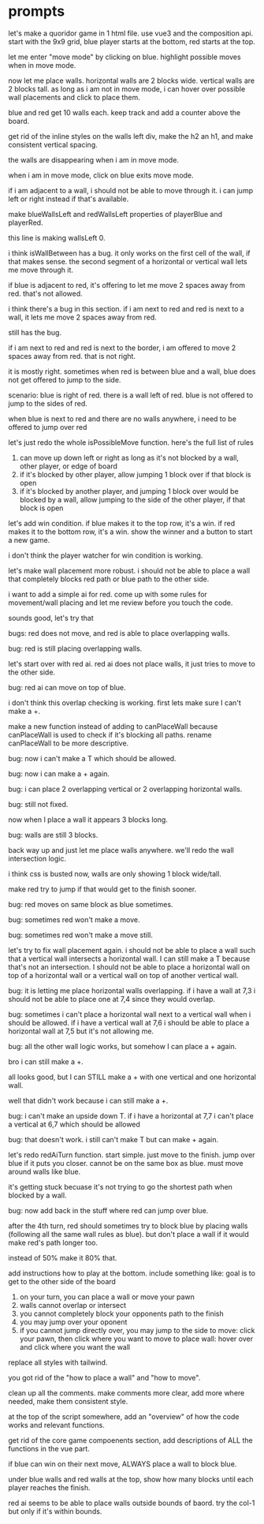 # prompts

let's make a quoridor game in 1 html file. use vue3 and the composition api. start with the 9x9 grid, blue player starts at the bottom, red starts at the top.

let me enter "move mode" by clicking on blue. highlight possible moves when in move mode.

now let me place walls. horizontal walls are 2 blocks wide. vertical walls are 2 blocks tall. as long as i am not in move mode, i can hover over possible wall placements and click to place them.

blue and red get 10 walls each. keep track and add a counter above the board.

get rid of the inline styles on the walls left div, make the h2 an h1, and make consistent vertical spacing.

the walls are disappearing when i am in move mode.

when i am in move mode, click on blue exits move mode.

if i am adjacent to a wall, i should not be able to move through it. i can jump left or right instead if that's available.

make blueWallsLeft and redWallsLeft properties of playerBlue and playerRed.

this line is making wallsLeft 0.

i think isWallBetween has a bug. it only works on the first cell of the wall, if that makes sense. the second segment of a horizontal or vertical wall lets me move through it.

if blue is adjacent to red, it's offering to let me move 2 spaces away from red. that's not allowed.

i think there's a bug in this section. if i am next to red and red is next to a wall, it lets me move 2 spaces away from red.

still has the bug.

if i am next to red and red is next to the border, i am offered to move 2 spaces away from red. that is not right.

it is mostly right. sometimes when red is between blue and a wall, blue does not get offered to jump to the side.

scenario: blue is right of red. there is a wall left of red. blue is not offered to jump to the sides of red.

when blue is next to red and there are no walls anywhere, i need to be offered to jump over red

let's just redo the whole isPossibleMove function. here's the full list of rules
1. can move up down left or right as long as it's not blocked by a wall, other player, or edge of board
2. if it's blocked by other player, allow jumping 1 block over if that block is open
3. if it's blocked by another player, and jumping 1 block over would be blocked by a wall, allow jumping to the side of the other player, if that block is open

let's add win condition. if blue makes it to the top row, it's a win. if red makes it to the bottom row, it's a win. show the winner and a button to start a new game.

i don't think the player watcher for win condition is working.

let's make wall placement more robust. i should not be able to place a wall that completely blocks red path or blue path to the other side.

i want to add a simple ai for red. come up with some rules for movement/wall placing and let me review before you touch the code.

sounds good, let's try that

bugs: red does not move, and red is able to place overlapping walls.

bug: red is still placing overlapping walls.

let's start over with red ai. red ai does not place walls, it just tries to move to the other side.

bug: red ai can move on top of blue.

i don't think this overlap checking is working. first lets make sure I can't make a +.

make a new function instead of adding to canPlaceWall because canPlaceWall is used to check if it's blocking all paths. rename canPlaceWall to be more descriptive.

bug: now i can't make a T which should be allowed.

bug: now i can make a + again.

bug: i can place 2 overlapping vertical or 2 overlapping horizontal walls.

bug: still not fixed.

now when I place a wall it appears 3 blocks long.

bug: walls are still 3 blocks.

back way up and just let me place walls anywhere. we'll redo the wall intersection logic.

i think css is busted now, walls are only showing 1 block wide/tall.

make red try to jump if that would get to the finish sooner.

bug: red moves on same block as blue sometimes.

bug: sometimes red won't make a move.

bug: sometimes red won't make a move still.

let's try to fix wall placement again. i should not be able to place a wall such that a vertical wall intersects a horizontal wall. I can still make a T because that's not an intersection. I should not be able to place a horizontal wall on top of a horizontal wall or a vertical wall on top of another vertical wall.

bug: it is letting me place horizontal walls overlapping. if i have a wall at 7,3 i should not be able to place one at 7,4 since they would overlap.

bug: sometimes i can't place a horizontal wall next to a vertical wall when i should be allowed. if i have a vertical wall at 7,6 i should be able to place a horizontal wall at 7,5 but it's not allowing me.

bug: all the other wall logic works, but somehow I can place a + again.

bro i can still make a +.

all looks good, but I can STILL make a + with one vertical and one horizontal wall.

well that didn't work because i can still make a +.

bug: i can't make an upside down T. if i have a horizontal at 7,7 i can't place a vertical at 6,7 which should be allowed

bug: that doesn't work. i still can't make T but can make + again.

let's redo redAiTurn function. start simple. just move to the finish. jump over blue if it puts you closer. cannot be on the same box as blue. must move around walls like blue.

it's getting stuck becuase it's not trying to go the shortest path when blocked by a wall.

bug: now add back in the stuff where red can jump over blue.

after the 4th turn, red should sometimes try to block blue by placing walls (following all the same wall rules as blue). but don't place a wall if it would make red's path longer too.

instead of 50% make it 80% that.

add instructions how to play at the bottom. include something like:
goal is to get to the other side of the board
1. on your turn, you can place a wall or move your pawn
2. walls cannot overlap or intersect
3. you cannot completely block your opponents path to the finish
4. you may jump over your oponent
5. if you cannot jump directly over, you may jump to the side
to move: click your pawn, then click where you want to move
to place wall: hover over and click where you want the wall

replace all styles with tailwind.

you got rid of the "how to place a wall" and "how to move".

clean up all the comments. make comments more clear, add more where needed, make them consistent style.

at the top of the script somewhere, add an "overview" of how the code works and relevant functions.

get rid of the core game compoenents section, add descriptions of ALL the functions in the vue part.

if blue can win on their next move, ALWAYS place a wall to block blue.

under blue walls and red walls at the top, show how many blocks until each player reaches the finish.

red ai seems to be able to place walls outside bounds of baord. try the col-1 but only if it's within bounds.
